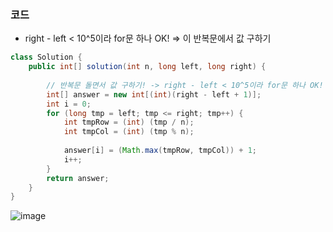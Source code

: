 ### 코드
- right - left < 10^5이라 for문 하나 OK! => 이 반복문에서 값 구하기

```java
class Solution {
    public int[] solution(int n, long left, long right) {
        
        // 반복문 돌면서 값 구하기! -> right - left < 10^5이라 for문 하나 OK!
        int[] answer = new int[(int)(right - left + 1)];
        int i = 0;
        for (long tmp = left; tmp <= right; tmp++) {
            int tmpRow = (int) (tmp / n);
            int tmpCol = (int) (tmp % n);
            
            answer[i] = (Math.max(tmpRow, tmpCol)) + 1;
            i++;
        }
        return answer;
    }
}
```


![image](https://github.com/Morning-Algorithm-Study-2023/Algorithm/assets/77563814/3b9d3529-8c40-4d63-a8df-cacb81108168)
